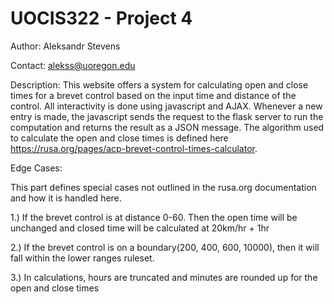 # UOCIS322 - Project 4 #

Author: Aleksandr Stevens

Contact: alekss@uoregon.edu

Description:
This website offers a system for calculating open and close times for a brevet control based on the input time and distance of the control. 
All interactivity is done using javascript and AJAX. Whenever a new entry is made, the javascript sends the request to the flask server
to run the computation and returns the result as a JSON message. The algorithm used to calculate the open and close times is defined
here https://rusa.org/pages/acp-brevet-control-times-calculator.

Edge Cases:

This part defines special cases not outlined in the rusa.org documentation and how it is handled here.

1.) If the brevet control is at distance 0-60. Then the open time will be unchanged and closed time will be calculated at 20km/hr + 1hr 

2.) If the brevet control is on a boundary(200, 400, 600, 10000), then it will fall within the lower ranges ruleset.

3.) In calculations, hours are truncated and minutes are rounded up for the open and close times 
